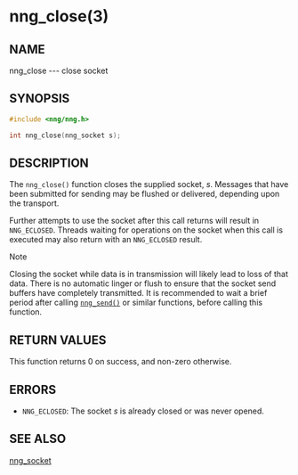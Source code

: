 # nng_close(3)

## NAME

nng_close --- close socket

## SYNOPSIS

```c
#include <nng/nng.h>

int nng_close(nng_socket s);
```

## DESCRIPTION

The `nng_close()` function closes the supplied socket, _s_.
Messages that have been submitted for sending may be flushed or delivered,
depending upon the transport.

Further attempts to use the socket after this call returns will result
in `NNG_ECLOSED`.
Threads waiting for operations on the socket when this
call is executed may also return with an `NNG_ECLOSED` result.

> [!NOTE]
> Closing the socket while data is in transmission will likely lead to loss
> of that data.
> There is no automatic linger or flush to ensure that the socket send buffers
> have completely transmitted.
> It is recommended to wait a brief period after calling
> [`nng_send()`](nng_send.md) or similar functions, before calling this
> function.

## RETURN VALUES

This function returns 0 on success, and non-zero otherwise.

## ERRORS

- `NNG_ECLOSED`: The socket _s_ is already closed or was never opened.

## SEE ALSO

[nng_socket](nng_socket.md)

